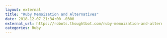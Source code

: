 ```yaml
---
layout: external
title: "Ruby Memoization and Alternatives"
date: 2018-12-07 21:34:00 -0300
external_url: https://robots.thoughtbot.com/ruby-memoization-and-alternatives<Paste>
categories: Ruby
---
```

